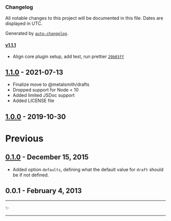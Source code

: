 ### Changelog

All notable changes to this project will be documented in this file. Dates are displayed in UTC.

Generated by [`auto-changelog`](https://github.com/CookPete/auto-changelog).

#### [v1.1.1](https://github.com/metalsmith/drafts/compare/v1.1.0...v1.1.1)

- Align core plugin setup, add test, run prettier [`29b03ff`](https://github.com/metalsmith/drafts/commit/29b03ffa8cf34b98502e1f99491cbaac9955ce34)

<!-- auto-changelog-above -->
## [1.1.0][] - 2021-07-13

- Finalize move to @metalsmith/drafts
- Dropped support for Node < 10
- Added limited JSDoc support
- Added LICENSE file

## [1.0.0][] - 2019-10-30

# Previous

## [0.1.0][] - December 15, 2015

- Added option `defaults`, defining what the default value for `draft` should be if not defined.

## 0.0.1 - February 4, 2013

---

:sparkles:

---

[unreleased]: https://github.com/metalsmith/drafts/compare/v1.1.0...HEAD
[1.1.0]: https://github.com/metalsmith/drafts/compare/v1.0.0...v1.1.0
[1.0.0]: https://github.com/metalsmith/drafts/compare/v0.1.0...v1.0.0
[0.1.0]: https://github.com/metalsmith/drafts/compare/v0.0.1...v0.1.0
